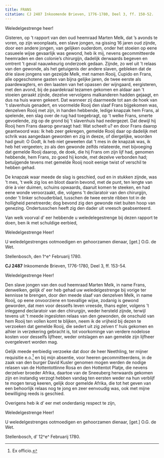 ```yaml
---
title: FRANS
citation: CJ 2487 Inkoomende Brieven, 1776-1780, Deel 3, ff. 150-52.
---
```


Weledelgestrenge heer!

Gisteren, op ’t rapport van den oud heemraad Marten Melk, dat ’s avonds te voren, op zijn woonplaats, een slave jongen, na gissing 16 jaren oud zijnde, door een andere jongen, van gelijken ouderdom, onder het stoeien op eene casueele wijse gevaarlijk was gewond, heb ik mij, nevens gecommitteerde heemraden en den colonie’s chirurgijn, dadelijk derwaards begeven en omtrent ’t geval naauwkeurig onderzoek gedaan. Zijnde, zo wel uit ’t relaas van den gewonde, als het getuigenis der andere slaven, gebleken dat de drie slave jongens van gezeijde Melk, met namen Rooij, Cupido en Frans, alle opgeschotene gasten van bijna gelijke jaren, de twee eerste als paardewagters, en den laasten van het opassen der wijngaard, eergisteren, met den avond, bij de paardekraal tezamen gekomen en aldaar aan ’t stoeien geraakt zijnde, dezelve vervolgens malkanderen hadden gejaagt, en dus na huis waren gekeert. Dat wanneer zij daarmeede tot aan de hoek van ’t slavenhuis genadert, en voormelde Rooij den slaaf Frans bijgekomen was, denzelven Rooij met zijn, in handen hebbende, ledige knapzak hem Frans, al spelende, een slag over de rug had toegebragt, op ’t welke Frans, smerte gevoelende, zig op de grond bij ’t slavenhuis had nedergezet. Dat dewijl hij Rooij hem Frans daarop gevraagt had: Wat scheelt u? en door Frans daarop geantwoord was: Ik heb zeer gekregen, gemelde Rooij daar op dadelijk met schrik was aangedaan geworden en zig in deeze, of diergelijke, woorden had geuit: O Godt, ik heb niet geweeten dat ’t mes in de knapzak was, ik heb het vergeeten; zo als den gewonde zelfds relateerde, met bijvoeging dat gemelde Rooij daarop, de doek, die hij Frans om zijn lijf had, genomen hebbende, hem Frans, zo goed hij konde, met dezelve verbonden had; betuijgende tevens met gemelde Rooij nooit eenige twist of verschil te hebben gehad.

De knapzak waar meede de slag is geschied, oud en in stukken zijnde, was ’t mes, ’t welk zig los en bloot daarin bevond, met de punt, ten lengte van drie à vier duimen, schuins opwaards, daaruit komen te steeken, en had eene wonde veroorzaakt, die, volgens ’t declaratoir van den chirurgijn, onder ’t linker schouderblad, tusschen de twee eerste ribben tot in de holligheid penetreerde; dog bevond zig den gewonde niet buiten hoop van genezing. Ondertusschen heeft zig den dader uit vreesch geabsenteerd.

Van welk voorval d’ eer hebbende u weledelegestrenge bij dezen rapport te doen, ben ik met schuldige eerbied,

Weledelgestrenge Heer!

U weledelgestrenges ootmoedigen en gehoorzamen dienaar, \[get.\] O.G. de Wet.

Stellenbosch, den 1^e^ Februarij 1780.

**CJ 2487** Inkoomende Brieven, 1776-1780, Deel 3, ff. 153-54.

Weledelgestrenge Heer!

Den slave jongen van den oud heemraad Marten Melk, in name Frans, denwelken, gelijk d’ eer heb gehad uw weledelgestrenge bij vorige ter kennisse te brengen, door den meede slaaf van denzelven Melk, in name Rooij, op eene onvoorziene en toevallige wijse, zodanig is gewond geworden, dat men voor desselfs leven vreesde, thans egter, volgens ’t inleggend declaratoir van den chirurgijn, weder hersteld zijnde, terwijl tevens uit ’t meede ingesloten relaas van den gewonden, de onschuld van hem Rooij ten vollen komt te blijken, neem ik de vrijheid bij dezen te verzoeken dat gemelde Rooij, die sedert uit zig zelven t’ huis gekomen en alhier in verzekering gebracht is, tot voorkominge van verdere nodelose kosten voor desselfs lijfheer, weder ontslagen en aan gemelde zijn lijfheer overgelevert worden mag.

Gelijk meede eerbiedig verzoeke dat door de heer Neethling, ter mijner requisitie e.o.[^1] en bij mijn absentie, voor heeren gecommitteerdens, in de zaak van den burger David Kusler genomen mogen werden de nodige relasen van de Hottentottinne Rosa en den Hottentot Platje, die nevens derzelver broeder Afrika, daartoe van de Sneeuberg herwaards gekomen zijn en instandig verzogt hebben vandag ten eersten weder na hun verblijf te mogen terug keeren, gelijk door gemelde Afrika, die tot het geven van een behoorlijk relaas nog te jong en zeer eenvoudig was, ook met mijne bewilliging reeds is geschied.

Overigens heb ik d’ eer met onderdanig respect te zijn,

Weledelgestrenge Heer!

U weledelgestrenges ootmoedigen en gehoorzamen dienaar, \[get.\] O.G. de Wet.

Stellenbosch, d’ 12^e^ Februarij 1780.

[^1]: Ex officio.
